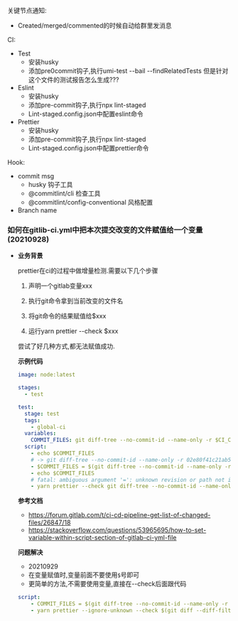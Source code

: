 关键节点通知:

- Created/merged/commented的时候自动给群里发消息

CI:

- Test
  - 安装husky
  - 添加pre0commit钩子,执行umi-test --bail --findRelatedTests   但是针对这个文件的测试报告怎么生成???
- Eslint
  - 安装husky
  - 添加pre-commit钩子,执行npx lint-staged
  - Lint-staged.config.json中配置eslint命令
- Prettier
  - 安装husky
  - 添加pre-commit钩子,执行npx lint-staged
  - Lint-staged.config.json中配置prettier命令



Hook:

- commit msg
  - husky 钩子工具
  - @commitlint/cli 检查工具
  - @commitlint/config-conventional 风格配置
- Branch name



### 如何在gitlib-ci.yml中把本次提交改变的文件赋值给一个变量(20210928)

- **业务背景**

  prettier在ci的过程中做增量检测.需要以下几个步骤

  1. 声明一个gitlab变量xxx

  2. 执行git命令拿到当前改变的文件名

  3. 将git命令的结果赋值给$xxx
  4. 运行yarn prettier --check $xxx

  尝试了好几种方式,都无法赋值成功.

  **示例代码**

  ```yaml
  image: node:latest
  
  stages:
    - test
  
  test:
    stage: test
    tags:
      - global-ci
    variables:
      COMMIT_FILES: git diff-tree --no-commit-id --name-only -r $CI_COMMIT_SHA
    script:
      - echo $COMMIT_FILES
      # -> git diff-tree --no-commit-id --name-only -r 02e80f41c21ab51d26b98988fbdb9fffae2f69bf
      - $COMMIT_FILES = $(git diff-tree --no-commit-id --name-only -r $CI_COMMIT_SHA)
      - echo $COMMIT_FILES
      # fatal: ambiguous argument '=': unknown revision or path not in the working tree.
      - yarn prettier --check git diff-tree --no-commit-id --name-only -r $CI_COMMIT_SHA
  ```

  **参考文档**

  - https://forum.gitlab.com/t/ci-cd-pipeline-get-list-of-changed-files/26847/18
  - https://stackoverflow.com/questions/53965695/how-to-set-variable-within-script-section-of-gitlab-ci-yml-file

  **问题解决**

  - 20210929
  - 在变量赋值时,变量前面不要使用`$`号即可
  - 更简单的方法,不需要使用变量,直接在--check后面跟代码

  ```yaml
  script:
      - COMMIT_FILES = $(git diff-tree --no-commit-id --name-only -r $CI_COMMIT_SHA)
      - yarn prettier --ignore-unknown --check $(git diff --diff-filter=d --no-commit-id --name-only -r $CI_COMMIT_BEFORE_SHA HEAD)
  ```

  